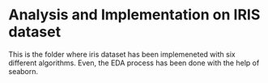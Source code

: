 # Analysis and Implementation on IRIS dataset
This is the folder where iris dataset has been implemeneted with six different algorithms. Even, the EDA process has been done with the help of seaborn.
